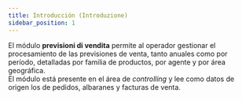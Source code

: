 ```yaml
---
title: Introducción (Introduzione)
sidebar_position: 1
---
```


El módulo **previsioni di vendita** permite al operador gestionar el procesamiento de las previsiones de venta, tanto anuales como por período, detalladas por familia de productos, por agente y por área geográfica.  
El módulo está presente en el área de *controlling* y lee como datos de origen los de pedidos, albaranes y facturas de venta.